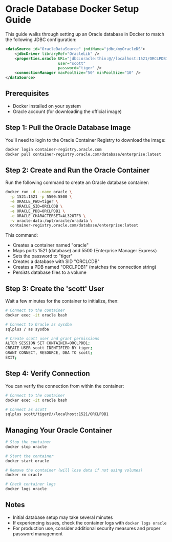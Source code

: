 # Oracle Database Docker Setup Guide

This guide walks through setting up an Oracle database in Docker to match the following JDBC configuration:

```xml
<dataSource id="OracleDataSource" jndiName="jdbc/myOracleDS">
    <jdbcDriver libraryRef="OracleLib" />
    <properties.oracle URL="jdbc:oracle:thin:@//localhost:1521/ORCLPDB1"
                       user="scott"
                       password="tiger" />
    <connectionManager maxPoolSize="50" minPoolSize="10" />
</dataSource>
```

## Prerequisites

- Docker installed on your system
- Oracle account (for downloading the official image)

## Step 1: Pull the Oracle Database Image

You'll need to login to the Oracle Container Registry to download the image:

```bash
docker login container-registry.oracle.com
docker pull container-registry.oracle.com/database/enterprise:latest
```

## Step 2: Create and Run the Oracle Container

Run the following command to create an Oracle database container:

```bash
docker run -d --name oracle \
  -p 1521:1521 -p 5500:5500 \
  -e ORACLE_PWD=tiger \
  -e ORACLE_SID=ORCLCDB \
  -e ORACLE_PDB=ORCLPDB1 \
  -e ORACLE_CHARACTERSET=AL32UTF8 \
  -v oracle-data:/opt/oracle/oradata \
  container-registry.oracle.com/database/enterprise:latest
```

This command:
- Creates a container named "oracle"
- Maps ports 1521 (database) and 5500 (Enterprise Manager Express)
- Sets the password to "tiger"
- Creates a database with SID "ORCLCDB"
- Creates a PDB named "ORCLPDB1" (matches the connection string)
- Persists database files to a volume

## Step 3: Create the 'scott' User

Wait a few minutes for the container to initialize, then:

```bash
# Connect to the container
docker exec -it oracle bash

# Connect to Oracle as sysdba
sqlplus / as sysdba

# Create scott user and grant permissions
ALTER SESSION SET CONTAINER=ORCLPDB1;
CREATE USER scott IDENTIFIED BY tiger;
GRANT CONNECT, RESOURCE, DBA TO scott;
EXIT;
```

## Step 4: Verify Connection

You can verify the connection from within the container:

```bash
# Connect to the container
docker exec -it oracle bash

# Connect as scott
sqlplus scott/tiger@//localhost:1521/ORCLPDB1
```

## Managing Your Oracle Container

```bash
# Stop the container
docker stop oracle

# Start the container
docker start oracle

# Remove the container (will lose data if not using volumes)
docker rm oracle

# Check container logs
docker logs oracle
```

## Notes

- Initial database setup may take several minutes
- If experiencing issues, check the container logs with `docker logs oracle`
- For production use, consider additional security measures and proper password management
